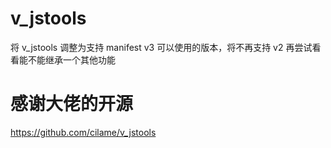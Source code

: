# v_jstools

将 v_jstools 调整为支持 manifest v3 可以使用的版本，将不再支持 v2
再尝试看看能不能继承一个其他功能

# 感谢大佬的开源

https://github.com/cilame/v_jstools

